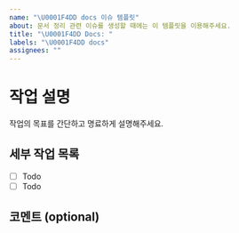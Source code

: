```yaml
---
name: "\U0001F4DD docs 이슈 템플릿"
about: 문서 정리 관련 이슈를 생성할 때에는 이 템플릿을 이용해주세요.
title: "\U0001F4DD Docs: "
labels: "\U0001F4DD docs"
assignees: ""
---
```


# 작업 설명

작업의 목표를 간단하고 명료하게 설명해주세요.

## 세부 작업 목록

- [ ] Todo
- [ ] Todo

## 코멘트 (optional)
